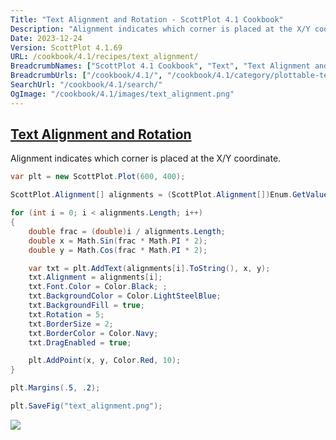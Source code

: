```yaml
---
Title: "Text Alignment and Rotation - ScottPlot 4.1 Cookbook"
Description: "Alignment indicates which corner is placed at the X/Y coordinate."
Date: 2023-12-24
Version: ScottPlot 4.1.69
URL: /cookbook/4.1/recipes/text_alignment/
BreadcrumbNames: ["ScottPlot 4.1 Cookbook", "Text", "Text Alignment and Rotation"]
BreadcrumbUrls: ["/cookbook/4.1/", "/cookbook/4.1/category/plottable-text", "/cookbook/4.1/recipes/text_alignment/"]
SearchUrl: "/cookbook/4.1/search/"
OgImage: "/cookbook/4.1/images/text_alignment.png"
---
```


<h2><a id='text-alignment-and-rotation' href='/cookbook/4.1/recipes/text_alignment/'>Text Alignment and Rotation</a></h2>

Alignment indicates which corner is placed at the X/Y coordinate.

```cs
var plt = new ScottPlot.Plot(600, 400);

ScottPlot.Alignment[] alignments = (ScottPlot.Alignment[])Enum.GetValues(typeof(ScottPlot.Alignment));

for (int i = 0; i < alignments.Length; i++)
{
    double frac = (double)i / alignments.Length;
    double x = Math.Sin(frac * Math.PI * 2);
    double y = Math.Cos(frac * Math.PI * 2);

    var txt = plt.AddText(alignments[i].ToString(), x, y);
    txt.Alignment = alignments[i];
    txt.Font.Color = Color.Black; ;
    txt.BackgroundColor = Color.LightSteelBlue;
    txt.BackgroundFill = true;
    txt.Rotation = 5;
    txt.BorderSize = 2;
    txt.BorderColor = Color.Navy;
    txt.DragEnabled = true;

    plt.AddPoint(x, y, Color.Red, 10);
}

plt.Margins(.5, .2);

plt.SaveFig("text_alignment.png");
```

<img src='../../images/text_alignment.png' class='d-block mx-auto my-5' />



